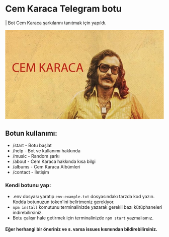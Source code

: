 # Cem Karaca Telegram botu
| Bot Cem Karaca şarkılarını tanıtmak için yapıldı.

![Cem Karaca](./cem.jpeg)

## Botun kullanımı:
* /start - Botu başlat
* /help - Bot ve kullanımı hakkında
* /music - Random şarkı
* /about - Cem Karaca hakkında kısa bilgi
* /albums - Cem Karaca Albümleri
* /contact - İletişim

### Kendi botunu yap:
* .env dosyası yaratıp `env-example.txt` dosyasındakı tarzda kod yazın. Kodda botunuzun token'ini belirtmeniz gerekiyor.
*  `npm install` komutunu terminalinizde yazarak gerekli bazı kütüphaneleri indirebilirsiniz.
*  Botu çalışır hale getirmek için terminalinizde `npm start` yazmalısınız.

#### Eğer herhangi bir öneriniz ve s. varsa issues kısmından bildirebilirsiniz.